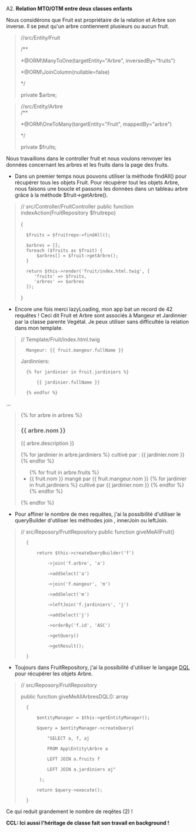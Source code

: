A2. **Relation MTO/OTM entre deux classes enfants**

Nous considérons que Fruit est propriétaire de la relation et Arbre son inverse. Il se peut qu'un arbre contiennent plusieurs ou aucun fruit. 

>    //src/Entity/Fruit
>    
>   /**
>    
>    *@ORM\ManyToOne(targetEntity="Arbre", inversedBy="fruits")
>
>    *@ORM\JoinColumn(nullable=false)
>
>    */
>    
>    private $arbre;

>    //src/Entity/Arbre  
>   /**
>   
>    *@ORM\OneToMany(targetEntity="Fruit", mappedBy="arbre")
>    
>    */
>    
>   private $fruits;

Nous travaillons dans le controller fruit et nous voulons renvoyer les données concernant les arbres et les fruits dans la page des fruits.

- Dans un premier temps nous pouvons utiliser la méthode findAll() pour récupérer tous les objets Fruit. Pour récupérer tout les objets Arbre, nous faisons une boucle et passons les données dans un tableau arbre grâce à la méthode $fruit->getArbre().

>   // src/Controller/FruitController
>   public function indexAction(FruitRepository $fruitrepo)
>   
>    {
>    
>       $fruits = $fruitrepo->findAll();
>       
>       $arbres = [];
>       foreach ($fruits as $fruit) {
>           $arbres[] = $fruit->getArbre();
>       }
>       
>       return $this->render('fruit/index.html.twig', [
>          'fruits' => $fruits,
>          'arbres' => $arbres
>       ]);
>    }

- Encore une fois merci lazyLoading, mon app bat un record de 42 requêtes ! Ceci dit Fruit et Arbre sont associés à Mangeur et Jardinnier par la classe parente Vegétal. Je peux utiliser sans difficultée la relation dans mon template.

>   // Template/Fruit/index.html.twig
>   <p>
>   
>       Mangeur: {{ fruit.mangeur.fullName }}
>       
>   </p>
>   
>   <p> Jardinniers: 
>   
>       {% for jardinier in fruit.jardiniers %}
>       
>           {{ jardinier.fullName }}
>           
>       {% endfor %}
>       
>   </p>
...
>   {% for arbre in arbres %}
>       <div class="col-md-4">
>           <h3>{{ arbre.nom }}</h3>
>           <p>{{ arbre.description }}</p>
>           <p>
>               {% for jardinier in arbre.jardiniers %}
>                   cultivé par : {{ jardinier.nom }}
>               {% endfor %}    
>           </p>
>           <p>
>               <ul>
>                   {% for fruit in arbre.fruits %}
>                       <li>{{ fruit.nom }} 
>                           mangé par {{ fruit.mangeur.nom }}
>                       {% for jardinier in fruit.jardiniers %}
>                           cultivé par {{ jardinier.nom }}
>                       {% endfor %}    
>                       </li>
>                   {% endfor %}
>               </ul>
>           </p>
>       </div>
>   {% endfor %}

- Pour affiner le nombre de mes requêtes, j'ai la possibilité d'utiliser le queryBuilder d'utiliser les méthodes join , innerJoin ou leftJoin.

>   // src/Reposory/FruitRepository
>   public function giveMeAllFruit()
>   
>       {
>       
>           return $this->createQueryBuilder('f')
>           
>               ->join('f.arbre', 'a')
>               
>               ->addSelect('a')
>               
>               ->join('f.mangeur', 'm')
>               
>               ->addSelect('m')
>               
>               ->leftJoin('f.jardiniers', 'j')
>               
>               ->addSelect('j')
>               
>               ->orderBy('f.id', 'ASC')
>               
>               ->getQuery()
>               
>               ->getResult();
>               
>       }

- Toujours dans FruitRepository, j'ai la possibilité d'utiliser le langage [DQL](https://www.doctrine-project.org/projects/doctrine-orm/en/2.6/reference/dql-doctrine-query-language.html#doctrine-query-language) pour récupérer les objets Arbre.

>   // src/Reposory/FruitRepository
>   
>   public function giveMeAllArbresDQL(): array
>   
>       {
>       
>           $entityManager = $this->getEntityManager();
>           
>           $query = $entityManager->createQuery(
>           
>               "SELECT a, f, aj
>               
>               FROM App\Entity\Arbre a
>               
>               LEFT JOIN a.fruits f
>               
>               LEFT JOIN a.jardiniers aj"
>               
>            );
>           
>           return $query->execute();
>           
>       }

Ce qui reduit grandement le nombre de reqêtes (2) !

**CCL: Ici aussi l'héritage de classe fait son travail en background !**





